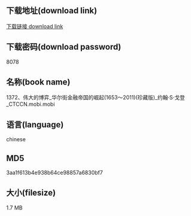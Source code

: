 ## 下载地址(download link)
[下载链接 download link](https://voluble-croquembouche-d321dc.netlify.app/?s=1372%E3%80%81%E4%BC%9F%E5%A4%A7%E7%9A%84%E5%8D%9A%E5%BC%88_%E5%8D%8E%E5%B0%94%E8%A1%97%E9%87%91%E8%9E%8D%E5%B8%9D%E5%9B%BD%E7%9A%84%E5%B4%9B%E8%B5%B7%281653%EF%BD%9E2011%29%28%E7%8F%8D%E8%97%8F%E7%89%88%29_%E7%BA%A6%E7%BF%B0%C2%B7S%C2%B7%E6%88%88%E7%99%BB_CTCCN.mobi)

## 下载密码(download password)
8078

## 名称(book name)
1372、伟大的博弈_华尔街金融帝国的崛起(1653～2011)(珍藏版)_约翰·S·戈登_CTCCN.mobi.mobi

## 语言(language)
chinese

## MD5
3aa1f613b4e938b64ce98857a6830bf7

## 大小(filesize)
1.7 MB
